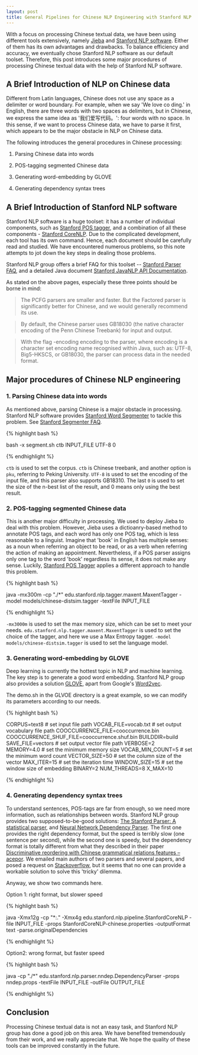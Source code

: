 ```yaml
---
layout: post
title: General Pipelines for Chinese NLP Engineering with Stanford NLP software
---
```


With a focus on processing Chinese textual data, we have been using different tools extensively, namely [Jieba](https://github.com/fxsjy/jieba) and [Stanford NLP software](http://nlp.stanford.edu/software/). Either of them has its own advantages and drawbacks. To balance efficiency and accuracy, we eventually chose Stanford NLP software as our default toolset. Therefore, this post introduces some major procedures of processing Chinese textual data with the help of Stanford NLP software.

## A Brief Introduction of NLP on Chinese data

Different from Latin languages, Chinese does not use any space as a delimiter or word boundary. For example, when we say 'We love co ding.' in English, there are three words with two spaces as delimiters, but in Chinese, we express the same idea as '我们爱写代码。': four words with no space. In this sense, if we want to process Chinese data, we have to parse it first, which appears to be the major obstacle in NLP on Chinese data.

The following introduces the general procedures in Chinese processing:

1. Parsing Chinese data into words

2. POS-tagging segmented Chinese data

3. Generating word-embedding by GLOVE

4. Generating dependency syntax trees

## A Brief Introduction of Stanford NLP software

Stanford NLP software is a huge toolset: it has a number of individual components, such as [Stanford POS tagger](nlp.stanford.edu/software/tagger.shtml), and a combination of all these components - [Stanford CoreNLP](stanfordnlp.github.io/CoreNLP/). Due to the complicated development, each tool has its own command. Hence, each document should be carefully read and studied. We have encountered numerous problems, so this note attempts to jot down the key steps in dealing those problems.

Stanford NLP group offers a brief FAQ for this toolset -- [Stanford Parser FAQ](http://nlp.stanford.edu/software/parser-faq.shtml), and a detailed Java document [Stanford JavaNLP API Documentation](http://nlp.stanford.edu/nlp/javadoc/javanlp/overview-summary.html).

As stated on the above pages, especially these three points should be borne in mind:

> The PCFG parsers are smaller and faster. But the Factored parser is significantly better for Chinese, and we would generally recommend its use.

> By default, the Chinese parser uses GB18030 (the native character encoding of the Penn Chinese Treebank) for input and output.

> With the flag -encoding encoding to the parser, where encoding is a character set encoding name recognised within Java, such as: UTF-8, Big5-HKSCS, or GB18030, the parser can process data in the needed format.

## Major procedures of Chinese NLP engineering

### 1. Parsing Chinese data into words

As mentioned above, parsing Chinese is a major obstacle in processing. Stanford NLP software provides [Stanford Word Segmenter](http://nlp.stanford.edu/software/segmenter.shtml) to tackle this problem. See [Stanford Segmenter FAQ](http://nlp.stanford.edu/software/segmenter-faq.shtml).

{% highlight bash %}

bash -x segment.sh ctb INPUT_FILE UTF-8 0

{% endhighlight %}

`ctb` is used to set the corpus. `ctb` is Chinese treebank, and another option is `pku`, referring to Peking University. `UTF-8` is used to set the encoding of the input file, and this parser also supports GB18310. The last `0` is used to set the size of the n-best list of the result, and 0 means only using the best result.

### 2. POS-tagging segmented Chinese data

This is another major difficulty in processing. We used to deploy Jieba to deal with this problem. However, Jieba uses a dictioanry-based method to annotate POS tags, and each word has only one POS tag, which is less reasonable to a linguist. Imagine that 'book' in English has multiple senses: as a noun when referring an object to be read, or as a verb when referring the action of making an appointment. Nevertheless, if a POS parser assigns only one tag to the word 'book' regardless its sense, it does not make any sense. Luckily, [Stanford POS Tagger](http://nlp.stanford.edu/software/tagger.shtml) applies a different approach to handle this problem.

{% highlight bash %}

java -mx300m -cp "./*" edu.stanford.nlp.tagger.maxent.MaxentTagger -model models/chinese-distsim.tagger -textFile INPUT_FILE

{% endhighlight %}

`-mx3000m` is used to set the max memory size, which can be set to meet your needs. `edu.stanford.nlp.tagger.maxent.MaxentTagger` is used to set the choice of the tagger, and here we use a Max Entropy tagger. `-model models/chinese-distsim.tagger` is used to set the language model.

### 3. Generating word-embedding by GLOVE

Deep learning is currently the hottest topic in NLP and machine learning. The key step is to generate a good word embedding. Stanford NLP group also provides a solution [GLOVE](nlp.stanford.edu/projects/glove), apart from Google's [Word2vec](https://code.google.com/p/word2vec/).

The demo.sh in the GLVOE directory is a great example, so we can modify its parameters according to our needs.

{% highlight bash %}

CORPUS=text8                                    # set input file path
VOCAB_FILE=vocab.txt                            # set output vocabulary file path
COOCCURRENCE_FILE=cooccurrence.bin              
COOCCURRENCE_SHUF_FILE=cooccurrence.shuf.bin
BUILDDIR=build
SAVE_FILE=vectors                               # set output vector file path
VERBOSE=2           
MEMORY=4.0                                      # set the minimum memory size
VOCAB_MIN_COUNT=5                               # set the minimum word count
VECTOR_SIZE=50                                  # set the column size of the vector
MAX_ITER=15                                     # set the iteration time
WINDOW_SIZE=15                                  # set the window size of embedding
BINARY=2
NUM_THREADS=8
X_MAX=10

{% endhighlight %}

### 4. Generating dependency syntax trees

To understand sentences, POS-tags are far from enough, so we need more information, such as relationships between words. Stanford NLP group provides two supposed-to-be-good solutions: [The Stanford Parser: A statistical parser](http://nlp.stanford.edu/software/lex-parser.shtml), and [Neural Network Dependency Parser](http://nlp.stanford.edu/software/nndep.shtml). The first one provides the right dependency format, but the speed is terribly slow (one sentence per second), while the second one is speedy, but the dependency format is totally different from what they described in their paper [Discriminative reordering with Chinese grammatical relations features – acepor](http://www.aclweb.org/anthology/W09-2307). We emailed main authors of two parsers and several papers, and posed a request on [Stackoverflow](https://stackoverflow.com/questions/33294148/how-to-use-nndep-parser-in-stanford-parser-to-process-chinese-data), but it seems that no one can provide a workable solution to solve this 'tricky' dilemma.

Anyway, we show two commands here.

Option 1: right format, but slower speed

{% highlight bash %}

java -Xmx12g -cp "*:." -Xmx4g edu.stanford.nlp.pipeline.StanfordCoreNLP -file INPUT_FILE -props StanfordCoreNLP-chinese.properties -outputFormat text -parse.originalDependencies

{% endhighlight %}

Option2: wrong format, but faster speed

{% highlight bash %}

java -cp "./*" edu.stanford.nlp.parser.nndep.DependencyParser -props nndep.props -textFile INPUT_FILE -outFile OUTPUT_FILE

{% endhighlight %}


## Conclusion

Processing Chinese textual data is not an easy task, and Stanford NLP group has done a good job on this area. We have benefited tremendously from their work, and we really appreciate that. We hope the quality of these tools can be improved constantly in the future.
